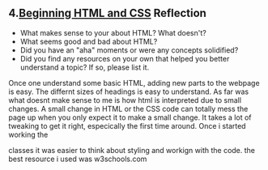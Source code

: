 ## 4.[Beginning HTML and CSS](4_beginning_HTML_CSS/readme.mc) Reflection

* What makes sense to your about HTML? What doesn't? 
* What seems good and bad about HTML?
* Did you have an "aha" moments or were any concepts solidified?
* Did you find any resources on your own that helped you better understand a topic? If so, please list it.

Once one understand some basic HTML, adding new parts to the webpage is easy. The differnt sizes of headings is easy to understand. As far was what doesnt make sense to me is how html is interpreted due to small changes. A small change in HTML or the CSS code can totally mess the page up when you only expect it to make a small change. It takes a lot of tweaking to get it right, especically the first time around.
Once i started working the <div> classes it was easier to think about styling and workign with the code.
the best resource i used was w3schools.com 